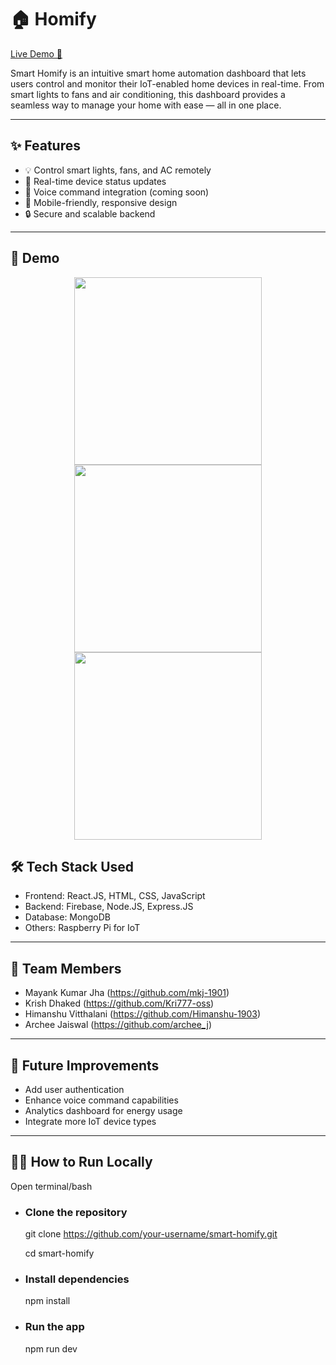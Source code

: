 # 🏠 Homify


[Live Demo 🚀](https://smart-homify.netlify.app/)

Smart Homify is an intuitive smart home automation dashboard that lets users control and monitor their IoT-enabled home devices in real-time. From smart lights to fans and air conditioning, this dashboard provides a seamless way to manage your home with ease — all in one place.

---

## ✨ Features

- 💡 Control smart lights, fans, and AC remotely
- 📡 Real-time device status updates
- 🎤 Voice command integration (coming soon)
- 📱 Mobile-friendly, responsive design
- 🔒 Secure and scalable backend

---

## 📸 Demo

<p align="center">
  <img src="https://github.com/user-attachments/assets/0f2c2f8e-f706-4d6e-a9f9-a9659962ccc3" width="300"/>
  <img src="https://github.com/user-attachments/assets/782943dc-bddb-4ac3-b0c0-54c15fb83622" width="300"/>
  <img src="https://github.com/user-attachments/assets/40b43a78-2d81-4f77-b434-7d7c6f061638" width="300"/>
</p>


## 🛠 Tech Stack Used

<!-- List of technologies used in the project -->
- Frontend: React.JS, HTML, CSS, JavaScript
- Backend: Firebase, Node.JS, Express.JS
- Database: MongoDB
- Others: Raspberry Pi for IoT

---

## 👥 Team Members
  - Mayank Kumar Jha (https://github.com/mkj-1901)
  - Krish Dhaked (https://github.com/Kri777-oss)
  - Himanshu Vitthalani (https://github.com/Himanshu-1903)
  - Archee Jaiswal (https://github.com/archee_j)

---
## 📌 Future Improvements
  - Add user authentication
  - Enhance voice command capabilities
  - Analytics dashboard for energy usage
  - Integrate more IoT device types

---
## 👨‍💻 How to Run Locally

Open terminal/bash

 - ### Clone the repository
      git clone https://github.com/your-username/smart-homify.git
   
      cd smart-homify
    
 - ### Install dependencies
      npm install
  
 - ### Run the app
      npm run dev

